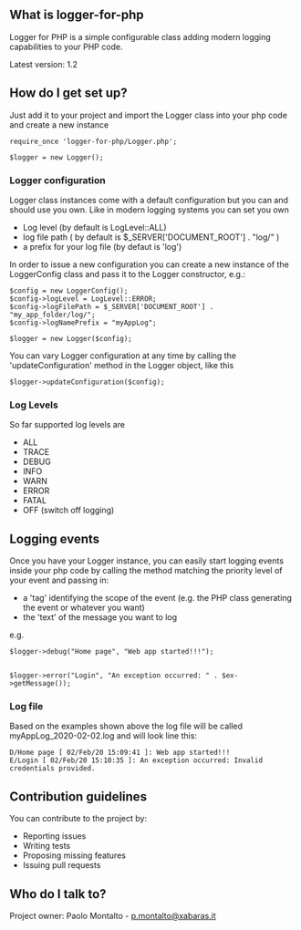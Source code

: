 ## What is logger-for-php
Logger for PHP is a simple configurable class adding modern logging capabilities to your PHP code.

Latest version: 1.2

## How do I get set up?
Just add it to your project and import the Logger class into your php code and create a new instance

```
require_once 'logger-for-php/Logger.php';

$logger = new Logger();

```

### Logger configuration
Logger class instances come with a default configuration but you can and should use you own.
Like in modern logging systems you can set you own
 * Log level (by default is LogLevel::ALL)
 * log file path ( by default is $_SERVER['DOCUMENT_ROOT'] . "log/" )
 * a prefix for your log file (by defaut is 'log')
 
In order to issue a new configuration you can create a new instance of the LoggerConfig class and pass it to the Logger constructor, e.g.:
```
$config = new LoggerConfig();
$config->logLevel = LogLevel::ERROR;
$config->logFilePath = $_SERVER['DOCUMENT_ROOT'] . "my_app_folder/log/";
$config->logNamePrefix = "myAppLog";

$logger = new Logger($config);
``` 

You can vary Logger configuration at any time by calling the 'updateConfiguration' method in the Logger object, like this
```
$logger->updateConfiguration($config);
```

### Log Levels
So far supported log levels are
 * ALL
 * TRACE
 * DEBUG
 * INFO
 * WARN
 * ERROR
 * FATAL
 * OFF (switch off logging)

## Logging events ##
Once you have your Logger instance, you can easily start logging events inside your php code by calling the method matching the priority level of your event and passing in:
 * a 'tag' identifying the scope of the event (e.g. the PHP class generating the event or whatever you want)
 * the 'text' of the message you want to log
 
 e.g.
```
$logger->debug("Home page", "Web app started!!!");


$logger->error("Login", "An exception occurred: " . $ex->getMessage());
``` 

### Log file
Based on the examples shown above the log file will be called myAppLog_2020-02-02.log and will look line this:
```
D/Home page [ 02/Feb/20 15:09:41 ]: Web app started!!!
E/Login [ 02/Feb/20 15:10:35 ]: An exception occurred: Invalid credentials provided.
```

## Contribution guidelines ##

You can contribute to the project by:

* Reporting issues
* Writing tests
* Proposing missing features
* Issuing pull requests

## Who do I talk to? ##

Project owner:
Paolo Montalto - <p.montalto@xabaras.it>